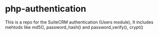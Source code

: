 # php-authentication

This is a repo for the SuiteCRM authentication (Users module),
It includes mehtods like md5(), password_hash() and password_verify(), crypt()
